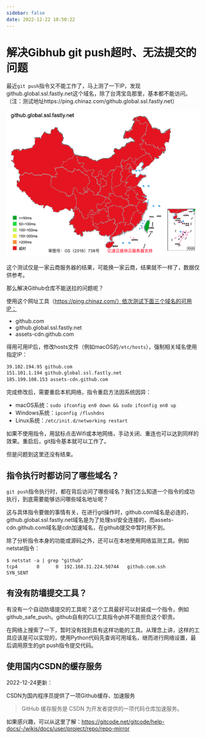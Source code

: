 ```yaml
---
sidebar: false
date: 2022-12-22 10:50:22
---
```

# 解决Gibhub git push超时、无法提交的问题

最近`git push`指令又不能工作了，马上测了一下IP，发现github.global.ssl.fastly.net这个域名，除了台湾宝岛那里，基本都不能访问。（注：测试地址https://ping.chinaz.com/github.global.ssl.fastly.net）

![image-20221222105336458](./assets/image-20221222105336458.png)

这个测试仅是一家云商服务器的结果，可能换一家云商，结果就不一样了，数据仅供参考。

那么解决Github仓库不能送拉的问题呢？

使用这个网址工具（https://ping.chinaz.com/）依次测试下面三个域名的可用IP：

- github.com
- github.global.ssl.fastly.net
- assets-cdn.github.com

得用可用IP后，修改hosts文件（例如macOS的`/etc/hosts`），强制相关域名使用指定IP：

```bash
39.102.194.95 github.com
151.101.1.194 github.global.ssl.fastly.net
185.199.108.153 assets-cdn.github.com
```

完成修改后，需要重启本机网络，指令重启方法因系统因异：

- macOS系统：`sudo ifconfig en0 down && sudo ifconfig en0 up`
- Windows系统：`ipconfig /flushdns`
- Linux系统：`/etc/init.d/networking restart`

如果不使用指令，用鼠标点击Wifi或本地网络，手动关闭、重连也可以达到同样的效果。重启后，git指令基本就可以工作了。

但是问题到这里还没有结束。

## 指令执行时都访问了哪些域名？

`git push`指令执行时，都在背后访问了哪些域名？我们怎么知道一个指令的成功执行，到底需要能够访问哪些域名地址呢？

这与具体指令要做的事情有关，在进行git操作时，github.com域名是必连的，github.global.ssl.fastly.net域名是为了处理ssl安全连接的，而assets-cdn.github.com域名是cdn加速域名，在github提交中暂时用不到。

除了分析指令本身的功能或源码之外，还可以在本地使用网络监测工具。例如netstat指令：

```
$ netstat -a | grep "github"
tcp4       0      0  192.168.31.224.50744   github.com.ssh         SYN_SENT   
```

## 有没有防墙提交工具？

有没有一个自动防墙提交的工具呢？这个工具最好可以封装成一个指令，例如github_safe_push。github自有的CLI工具指令gh并不能担负这个职责。

在网络上搜索了一下，暂时没有找到具有这样功能的工具。从理念上讲，这样的工具应该是可以实现的，使用Python代码先查询可用域名，继而进行网络设置，最后调用原生的git push指令提交代码。

## 使用国内CSDN的缓存服务

2022-12-24更新：

CSDN为国内程序员提供了一项Github缓存、加速服务

> GitHub 缓存服务是 CSDN 为开发者提供的一项代码仓库加速服务。

如果感兴趣，可以从这里了解：https://gitcode.net/gitcode/help-docs/-/wikis/docs/user/project/repo/repo-mirror